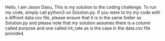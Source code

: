 Hello, I am Jason Daou,
This is my solution to the coding challenge. To run my code, simply call python3 on Solution.py. If you were to try my code with a diffrent data.csv file, please ensure that it is in the same folder as Solution.py and please note that my solution assumes there is a column called purpose and one called int_rate as is the case in the data.csv file provided.

